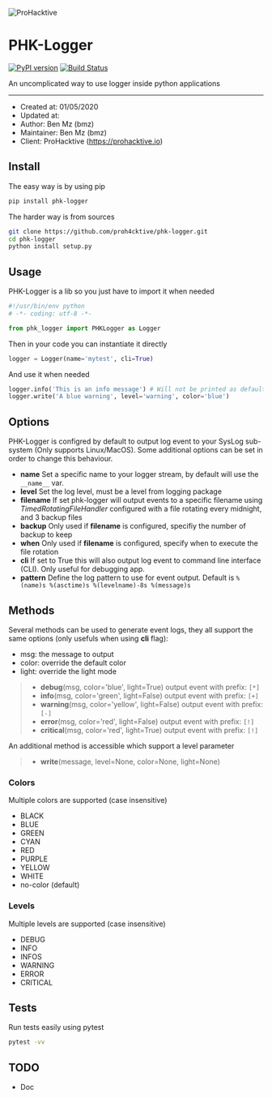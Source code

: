 ![ProHacktive](https://prohacktive.io/storage/parameters_images/LmQm4xddzmyFAdGYvQ32oZ9t1P9e8098UubYjnE9.svg "PHK-Logger from ProHacktive.io")

# PHK-Logger

[![PyPI version](https://badge.fury.io/py/phk-logger.svg)](https://badge.fury.io/py/phk-logger)
[![Build Status](https://travis-ci.org/proh4cktive/phk-logger.svg?branch=master)](https://travis-ci.org/proh4cktive/phk-logger)

An uncomplicated way to use logger inside python applications

---
- Created at: 01/05/2020
- Updated at:
- Author: Ben Mz (bmz)
- Maintainer: Ben Mz (bmz)
- Client: ProHacktive (https://prohacktive.io)

## Install
The easy way is by using pip
```bash
pip install phk-logger
```
  
The harder way is from sources
```bash
git clone https://github.com/proh4cktive/phk-logger.git
cd phk-logger
python install setup.py
```

## Usage
PHK-Logger is a lib so you just have to import it when needed
```python
#!/usr/bin/env python
# -*- coding: utf-8 -*-

from phk_logger import PHKLogger as Logger
```
  
Then in your code you can instantiate it directly
```python
logger = Logger(name='mytest', cli=True)
```
  
And use it when needed
```python
logger.info('This is an info message') # Will not be printed as default level is Warning
logger.write('A blue warning', level='warning', color='blue')
```

## Options
PHK-Logger is configred by default to output log event to your SysLog sub-system (Only supports Linux/MacOS). Some additional options can be set in order to change this behaviour.  

- **name** Set a specific name to your logger stream, by default will use the `__name__` var.
- **level** Set the log level, must be a level from logging package
- **filename** If set phk-logger will output events to a specific filename using *TimedRotatingFileHandler* configured with a file rotating every midnight, and 3 backup files
- **backup** Only used if **filename** is configured, specifiy the number of backup to keep
- **when** Only used if **filename** is configured, specify when to execute the file rotation
- **cli** If set to True this will also output log event to command line interface (CLI). Only useful for debugging app.
- **pattern** Define the log pattern to use for event output. Default is `%(name)s %(asctime)s %(levelname)-8s %(message)s`



## Methods
Several methods can be used to generate event logs, they all support the same options (only usefuls when using **cli** flag):  

- msg: the message to output
- color: override the default color
- light: override the light mode

> - **debug**(msg, color='blue', light=True) output event with prefix: `[*]`
> - **info**(msg, color='green', light=False) output event with prefix: `[+]`
> - **warning**(msg, color='yellow', light=False) output event with prefix: `[-]`
> - **error**(msg, color='red', light=False) output event with prefix: `[!]`
> - **critical**(msg, color='red', light=True) output event with prefix: `[!]`
  
An additional method is accessible which support a level parameter
> - **write**(message, level=None, color=None, light=None)

### Colors
Multiple colors are supported (case insensitive)
- BLACK
- BLUE
- GREEN
- CYAN
- RED
- PURPLE
- YELLOW
- WHITE
- no-color (default)

### Levels
Multiple levels are supported (case insensitive)
- DEBUG
- INFO
- INFOS
- WARNING
- ERROR
- CRITICAL
  
## Tests
Run tests easily using pytest
```bash
pytest -vv
```

## TODO
- Doc